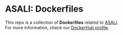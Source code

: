 # ASALI: Dockerfiles
This repo is a collection of **Dockerfiles** related to [ASALI](https://srebughini.github.io/ASALI/).  
For more information, check our [DockerHub profile](https://hub.docker.com/repositories).
